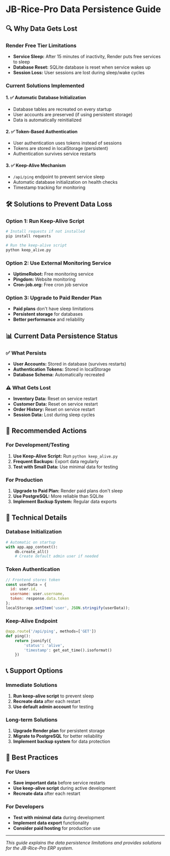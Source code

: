 # JB-Rice-Pro Data Persistence Guide

## 🔍 Why Data Gets Lost

### Render Free Tier Limitations
- **Service Sleep:** After 15 minutes of inactivity, Render puts free services to sleep
- **Database Reset:** SQLite database is reset when service wakes up
- **Session Loss:** User sessions are lost during sleep/wake cycles

### Current Solutions Implemented

#### 1. ✅ Automatic Database Initialization
- Database tables are recreated on every startup
- User accounts are preserved (if using persistent storage)
- Data is automatically reinitialized

#### 2. ✅ Token-Based Authentication
- User authentication uses tokens instead of sessions
- Tokens are stored in localStorage (persistent)
- Authentication survives service restarts

#### 3. ✅ Keep-Alive Mechanism
- `/api/ping` endpoint to prevent service sleep
- Automatic database initialization on health checks
- Timestamp tracking for monitoring

## 🛠️ Solutions to Prevent Data Loss

### Option 1: Run Keep-Alive Script
```bash
# Install requests if not installed
pip install requests

# Run the keep-alive script
python keep_alive.py
```

### Option 2: Use External Monitoring Service
- **UptimeRobot:** Free monitoring service
- **Pingdom:** Website monitoring
- **Cron-job.org:** Free cron job service

### Option 3: Upgrade to Paid Render Plan
- **Paid plans** don't have sleep limitations
- **Persistent storage** for databases
- **Better performance** and reliability

## 📊 Current Data Persistence Status

### ✅ What Persists
- **User Accounts:** Stored in database (survives restarts)
- **Authentication Tokens:** Stored in localStorage
- **Database Schema:** Automatically recreated

### ⚠️ What Gets Lost
- **Inventory Data:** Reset on service restart
- **Customer Data:** Reset on service restart  
- **Order History:** Reset on service restart
- **Session Data:** Lost during sleep cycles

## 🚀 Recommended Actions

### For Development/Testing
1. **Use Keep-Alive Script:** Run `python keep_alive.py`
2. **Frequent Backups:** Export data regularly
3. **Test with Small Data:** Use minimal data for testing

### For Production
1. **Upgrade to Paid Plan:** Render paid plans don't sleep
2. **Use PostgreSQL:** More reliable than SQLite
3. **Implement Backup System:** Regular data exports

## 🔧 Technical Details

### Database Initialization
```python
# Automatic on startup
with app.app_context():
    db.create_all()
    # Create default admin user if needed
```

### Token Authentication
```javascript
// Frontend stores token
const userData = {
  id: user.id,
  username: user.username,
  token: response.data.token
};
localStorage.setItem('user', JSON.stringify(userData));
```

### Keep-Alive Endpoint
```python
@app.route('/api/ping', methods=['GET'])
def ping():
    return jsonify({
        'status': 'alive',
        'timestamp': get_eat_time().isoformat()
    })
```

## 📞 Support Options

### Immediate Solutions
1. **Run keep-alive script** to prevent sleep
2. **Recreate data** after each restart
3. **Use default admin account** for testing

### Long-term Solutions
1. **Upgrade Render plan** for persistent storage
2. **Migrate to PostgreSQL** for better reliability
3. **Implement backup system** for data protection

## 🎯 Best Practices

### For Users
- **Save important data** before service restarts
- **Use keep-alive script** during active development
- **Recreate data** after each restart

### For Developers
- **Test with minimal data** during development
- **Implement data export** functionality
- **Consider paid hosting** for production use

---

*This guide explains the data persistence limitations and provides solutions for the JB-Rice-Pro ERP system.* 